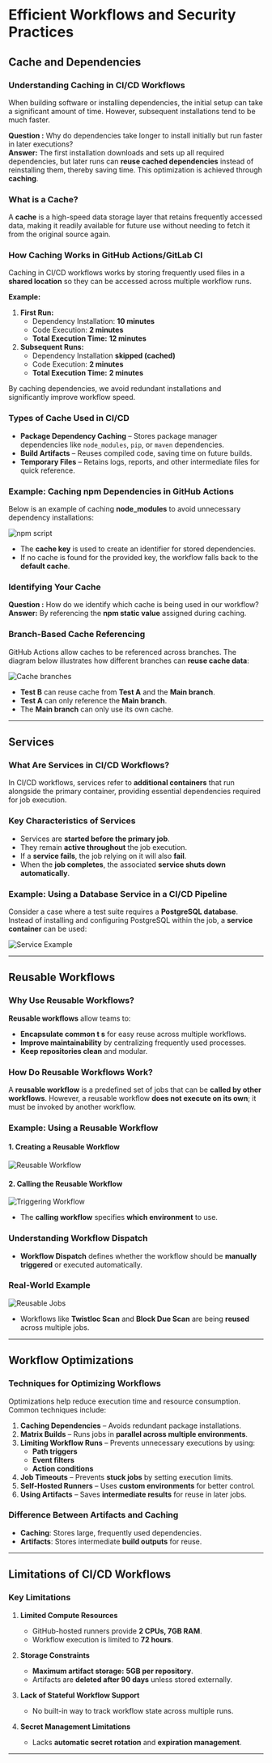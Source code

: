 # Efficient Workflows and Security Practices  

## Cache and Dependencies  

### Understanding Caching in CI/CD Workflows  

When building software or installing dependencies, the initial setup can take a significant amount of time. However, subsequent installations tend to be much faster.  

**Question :** Why do dependencies take longer to install initially but run faster in later executions?  
**Answer:** The first installation downloads and sets up all required dependencies, but later runs can **reuse cached dependencies** instead of reinstalling them, thereby saving time. This optimization is achieved through **caching**.  

### What is a Cache?  

A **cache** is a high-speed data storage layer that retains frequently accessed data, making it readily available for future use without needing to fetch it from the original source again.  

### How Caching Works in GitHub Actions/GitLab CI  

Caching in CI/CD workflows works by storing frequently used files in a **shared location** so they can be accessed across multiple workflow runs.  

**Example:**  
1. **First Run:**  
   - Dependency Installation: **10 minutes**  
   - Code Execution: **2 minutes**  
   - **Total Execution Time:** **12 minutes**  
2. **Subsequent Runs:**  
   - Dependency Installation **skipped (cached)**  
   - Code Execution: **2 minutes**  
   - **Total Execution Time:** **2 minutes**  

By caching dependencies, we avoid redundant installations and significantly improve workflow speed.  

### Types of Cache Used in CI/CD  

- **Package Dependency Caching** – Stores package manager dependencies like `node_modules`, `pip`, or `maven` dependencies.  
- **Build Artifacts** – Reuses compiled code, saving time on future builds.  
- **Temporary Files** – Retains logs, reports, and other intermediate files for quick reference.  

### Example: Caching npm Dependencies in GitHub Actions  

Below is an example of caching **node_modules** to avoid unnecessary dependency installations:  

![npm script](https://d2beiqkhq929f0.cloudfront.net/public_assets/assets/000/112/637/original/Screenshot_2025-03-06_071255.png?1741225401)  

- The **cache key** is used to create an identifier for stored dependencies.  
- If no cache is found for the provided key, the workflow falls back to the **default cache**.  

### Identifying Your Cache  

**Question :** How do we identify which cache is being used in our workflow?  
**Answer:** By referencing the **npm static value** assigned during caching.  

### Branch-Based Cache Referencing  

GitHub Actions allow caches to be referenced across branches. The diagram below illustrates how different branches can **reuse cache data**:  

![Cache branches](https://d2beiqkhq929f0.cloudfront.net/public_assets/assets/000/112/639/original/Screenshot_2025-03-06_073317.png?1741226613)  

- **Test B** can reuse cache from **Test A** and the **Main branch**.  
- **Test A** can only reference the **Main branch**.  
- The **Main branch** can only use its own cache.  

---

## Services  

### What Are Services in CI/CD Workflows?  

In CI/CD workflows, services refer to **additional containers** that run alongside the primary container, providing essential dependencies required for job execution.  

### Key Characteristics of Services  

- Services are **started before the primary job**.  
- They remain **active throughout** the job execution.  
- If a **service fails**, the job relying on it will also **fail**.  
- When the **job completes**, the associated **service shuts down automatically**.  

### Example: Using a Database Service in a CI/CD Pipeline  

Consider a case where a test suite requires a **PostgreSQL database**. Instead of installing and configuring PostgreSQL within the job, a **service container** can be used:  

![Service Example](https://d2beiqkhq929f0.cloudfront.net/public_assets/assets/000/112/640/original/Screenshot_2025-03-06_074121.png?1741227090)  


---

## Reusable Workflows  

### Why Use Reusable Workflows?  

**Reusable workflows** allow teams to:  

- **Encapsulate common t
s** for easy reuse across multiple workflows.  
- **Improve maintainability** by centralizing frequently used processes.  
- **Keep repositories clean** and modular.  

### How Do Reusable Workflows Work?  

A **reusable workflow** is a predefined set of jobs that can be **called by other workflows**. However, a reusable workflow **does not execute on its own**; it must be invoked by another workflow.  

### Example: Using a Reusable Workflow  

#### 1. Creating a Reusable Workflow  

![Reusable Workflow](https://d2beiqkhq929f0.cloudfront.net/public_assets/assets/000/112/641/original/Screenshot_2025-03-06_080348.png?1741228437)  

#### 2. Calling the Reusable Workflow  

![Triggering Workflow](https://d2beiqkhq929f0.cloudfront.net/public_assets/assets/000/112/642/original/Screenshot_2025-03-06_080324.png?1741228536)  

- The **calling workflow** specifies **which environment** to use.  

### Understanding Workflow Dispatch  

- **Workflow Dispatch** defines whether the workflow should be **manually triggered** or executed automatically.  

### Real-World Example  

![Reusable Jobs](https://d2beiqkhq929f0.cloudfront.net/public_assets/assets/000/112/643/original/Screenshot_2025-03-06_081328.png?1741229027)  

- Workflows like **Twistloc Scan** and **Block Due Scan** are being **reused** across multiple jobs.  

---

## Workflow Optimizations  

### Techniques for Optimizing Workflows  

Optimizations help reduce execution time and resource consumption. Common techniques include:  

1. **Caching Dependencies** – Avoids redundant package installations.  
2. **Matrix Builds** – Runs jobs in **parallel across multiple environments**.  
3. **Limiting Workflow Runs** – Prevents unnecessary executions by using:  
   - **Path triggers**  
   - **Event filters**  
   - **Action conditions**  
4. **Job Timeouts** – Prevents **stuck jobs** by setting execution limits.  
5. **Self-Hosted Runners** – Uses **custom environments** for better control.  
6. **Using Artifacts** – Saves **intermediate results** for reuse in later jobs.  

### Difference Between Artifacts and Caching  

- **Caching**: Stores large, frequently used dependencies.  
- **Artifacts**: Stores intermediate **build outputs** for reuse.  

---

## Limitations of CI/CD Workflows  

### Key Limitations  

1. **Limited Compute Resources**  
   - GitHub-hosted runners provide **2 CPUs, 7GB RAM**.  
   - Workflow execution is limited to **72 hours**.  

2. **Storage Constraints**  
   - **Maximum artifact storage:** **5GB per repository**.  
   - Artifacts are **deleted after 90 days** unless stored externally.  

3. **Lack of Stateful Workflow Support**  
   - No built-in way to track workflow state across multiple runs.  

4. **Secret Management Limitations**  
   - Lacks **automatic secret rotation** and **expiration management**.  

---
